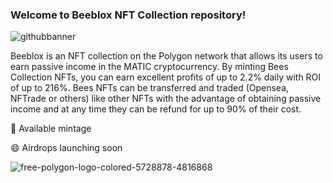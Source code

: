 ### Welcome to Beeblox NFT Collection repository!



![githubbanner](https://github.com/beeblox/beeblox/assets/153515663/528b6587-e3a7-4752-8de3-b31014509bb8)



Beeblox is an NFT collection on the Polygon network that allows its users to earn passive income in the MATIC cryptocurrency. By minting Bees Collection NFTs, you can earn excellent profits of up to 2.2% daily with ROI of up to 216%. Bees NFTs can be transferred and traded (Opensea, NFTrade or others) like other NFTs with the advantage of obtaining passive income and at any time they can be refund for up to 90% of their cost.


🌱 Available mintage

😄 Airdrops launching soon



![free-polygon-logo-colored-5728878-4816868](https://github.com/beeblox/beeblox/assets/153515663/c11a9434-0842-40b1-a138-87c16eba5a14)





<!--
**beeblox/beeblox** is a ✨ _special_ ✨ repository because its `README.md` (this file) appears on your GitHub profile.

Here are some ideas to get you started:

- 🔭 I’m currently working on ...
- 🌱 I’m currently learning ...
- 👯 I’m looking to collaborate on ...
- 🤔 I’m looking for help with ...
- 💬 Ask me about ...
- 📫 How to reach me: ...
- 😄 Pronouns: ...
- ⚡ Fun fact: ...
-->
